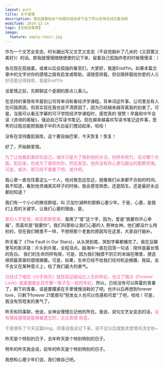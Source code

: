 ```yaml
---
layout: post
title: 关于爱情
description: 我知道看到这个标题你就会读下去了所以还用毛线文章说明
modified: 2014-12-14
tags: [毛线谈爱情]
image:
  feature: empty-chair.jpg
---
```


作为一个文艺女变态，时长蹦出写又文艺又变态（不自觉脑补了几米的《又寂寞又美好》）的话。那我就慢慢随随便便的记下来，留着自己孤独终老的时候慢慢读：）

各位现在孤独着，或者以后会孤独的看官们，大家好，我是EnidYin。如果本篇文章中的文字对你的感情之路有启发或帮助，请随意转载，但仅限转载给你爱的人<font color="grey">最好还能记得我啦，我是EnidYin</font>

谈爱情之前，先聊聊这个星期的那点儿事儿。

在坚持的事情有早晨到公司背单词和看经济学课程。背单词这件事，公司里总有人在问我原因，但其实现在我也说不清原因了，因为已经越来越背离我的初衷了。可是，当我可以看无字幕的可汗学院经济学课程时，感觉真的 很赞！早晨和中午会读《咨询的奥秘》，强迫自己写读书笔记。现在越来越喜欢写读书笔记这件事，思考的过程总能把我脑子中的大白鲨们搅动起来，哈哈！

没有在坚持腹肌锻炼，这个要自抽巴掌，今天恢复！恢复！

好了，开始聊爱情。

<font color="#ef5ba1">为了让他看到美好的自己，或许只是为了得到他的关注，你拼命努力，无论哪个方面。到后来，你成为了更好的你，然后发现，他并没有你心里勾画出的那颗灵魂。可是，或许，那已经不重要了吧，或许吧。</font>

我心里一直也住着这么一个人，他对我忽远忽近，就像我们从来都不合拍的时间。我不知道，看到他灵魂真实样子的时候，我会感觉熟悉，还是陌生。还是最好永远都别知道？

我们有一个小小的微信群组，叫 贝加尔湖畔的那群心塞少年。于是，心塞，是我们上周的关键字。让我们心塞的理由，是，

<font color="#ef5ba1">爱的人不爱我，却还若即若离。</font>我用了“爱”这个字，因为，爱是“我要你开心幸福”，而喜欢是“我要你”。我们叫那些让我们心塞的人 男神女神。他们都没什么特别的，但在我们眼里不一样，不想把那个老套的原因写在这里，大家自行脑补。

昨天看了《The Fault in Our Stars》，从头哭到尾，哭到字幕都播完了。我在豆瓣里写的影评是：片头到片尾，全程泪点。脑海中一直在回荡一句话：陪伴是最长情的告白。 我们的生命同样有限，可是，因为我们触摸不到它的末端在哪里，便选择把最真挚的感情搁置。可是，如果，生命已经不给我们任何机会搁置、拖延，会不会又在某种意义上，给了我们最大的勇气。 

<font color="#ef5ba1">已经过了唱完《分手快乐》就昂首迎接灿烂人生的年纪，也过了唱过《Forever Love》就紧握彼此双手要一辈子在一起的年纪。</font>所以，已经没有可以挥霍的青春了，剩下的青春，该是要攥紧在手里慢慢消耗的了吧。也许以后再想到forever love，只剩下forever 21里那句“短发女人也可以性感和可爱”了吧，哈哈！可是，我没有剪短发的勇气了。

昨天和同事聊，他说，女神会慢慢忘记他的所在。我说，说句文艺女变态的话，<font color="#ef5ba1">没有哪段感情是能够被遗忘的，无论真情 假意。</font>

<font color="grey">于是便有了今天这篇blog，同事说我该记下来，说不定以后就能卖爱情鸡汤文啦~</font>

昨天是个特别的日子，去年昨天是个特别特别的日子。

明年的昨天我会说，前年的昨天是个特别特别的日子。

我想和心塞少年们说，我们做自己吧。